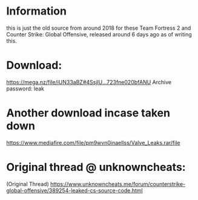 # Information
this is just the old source from around 2018 for these Team Fortress 2 and Counter Strike: Global Offensive, released around 6 days ago as of writing this.


# Download:
https://mega.nz/file/iUN33aBZ#4SsjlU...723fne020bfANU
Archive password: leak

# Another download incase taken down
https://www.mediafire.com/file/pm9wvn0inaellss/Valve_Leaks.rar/file

# Original thread @ unknowncheats:
(Original Thread)
https://www.unknowncheats.me/forum/counterstrike-global-offensive/389254-leaked-cs-source-code.html
